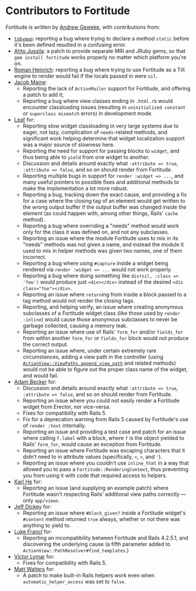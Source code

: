 # Contributors to Fortitude

Fortitude is written by [Andrew Geweke](https://github.com/ageweke), with contributions from:

* [`tobymao`](https://github.com/tobymao): reporting a bug where trying to declare a method `static` before it's been
  defined resulted in a confusing error.
* [Ahto Jussila](https://github.com/ahto): a patch to provide separate MRI and JRuby gems, so that
  `gem install fortitude` works properly no matter which platform you're on.
* [Roman Heinrich](https://github.com/mindreframer): reporting a bug where trying to use Fortitude as a Tilt
  engine to render would fail if the locals passed in were `nil`.
* [Jacob Maine](https://github.com/mainej):
  * Reporting the lack of `ActionMailer` support for Fortitude, and offering a patch to add it;
  * Reporting a bug where view classes ending in `.html.rb` would encounter classloading issues
    (resulting in `uninitialized constant` or `superclass mismatch` errors) in development mode.
* [Leaf](https://github.com/leafo) for:
  * Reporting slow widget classloading in very large systems due to eager, not lazy, complication of `needs`-related
    methods, and significant work helping determine that widget localization support was a major source of slowness
    here.
  * Reporting the need for support for passing blocks to `widget`, and thus being able to `yield` from one widget
    to another.
  * Discussion and details around exactly what `:attribute => true`, `:attribute => false`, and so on should render
    from Fortitude.
  * Reporting multiple bugs in support for `render :widget => ...`, and many useful pointers to possible fixes and
    additional methods to make the implementation a lot more robust.
  * Reporting a bug, tracking down the exact cause, and providing a fix for a case where the closing tag of an element
    would get written to the wrong output buffer if the output buffer was changed inside the element (as could happen
    with, among other things, Rails' `cache` method).
  * Reporting a bug where overriding a "needs" method would work only for the class it was defined on, and not any
    subclasses.
  * Reporting an issue where the module Fortitude uses to mix in its "needs" methods was not given a name, and instead
    the module it used to mix in helper methods was given two names, one of them incorrect.
  * Reporting a bug where using `#capture` inside a widget being rendered via `render :widget => ...` would not work
    properly.
  * Reporting a bug where doing something like `div(nil, :class => 'foo')` would produce just `<div></div>` instead of
    the desired `<div class="foo"></div>`.
  * Reporting an issue where `return`ing from inside a block passed to a tag method would not render the closing tags.
  * Reporting, and helping verify, an issue where creating anonymous subclasses of a Fortitude widget class (like
    those used by `render :inline`) would cause those anonymous subclasses to never be garbage collected, causing
    a memory leak.
  * Reporting an issue where use of Rails' `form_for` and/or `fields_for` from within another `form_for` or
    `fields_for` block would not produce the correct output.
  * Reporting an issue where, under certain extremely rare circumstances, adding a view path in the controller (using
    [`ActionView::ViewPaths.append_view_path`](http://api.rubyonrails.org/classes/ActionView/ViewPaths/ClassMethods.html#method-i-prepend_view_path)
    and related methods) would not be able to figure out the proper class name of the widget, and would fail.
* [Adam Becker](https://github.com/ajb) for:
  * Discussion and details around exactly what `:attribute => true`, `:attribute => false`, and so on should render
    from Fortitude.
  * Reporting an issue where you could not easily render a Fortitude widget from Erector, nor vice-versa.
  * Fixes for compatibility with Rails 5.
  * Fix for a deprecation warning from Rails 5 caused by Fortitude's use of `render :text` internally.
  * Reporting an issue and providing a test case and patch for an issue where calling `f.label` with a block, where
    `f` is the object yielded to Rails' `form_for`, would cause an exception from Fortitude.
  * Reporting an issue where Fortitude was escaping characters that it didn’t need to in attribute values
    (specifically, `<`, `>`, and `'`).
  * Reporting an issue where you couldn't use `inline_html` in a way that allowed you to pass a
    `Fortitude::RenderingContext`, thus preventing you from using it with code that required access to helpers.
* [Karl He](https://github.com/karlhe) for:
  * Reporting an issue (and supplying an example patch) where Fortitude wasn't respecting Rails' additional view
    paths correctly &mdash; only `app/views`.
* [Jeff Dickey](https://github.com/jdickey) for:
  * Reporting an issue where `#block_given?` inside a Fortitude widget's `#content` method returned `true` always,
    whether or not there was anything to yield to.
* [Luke Francl](https://github.com/look) for:
  * Reporting an incompatibility between Fortitude and Rails 4.2.5.1, and discovering the underlying cause (a fifth
    parameter added to `ActionView::PathResolver#find_templates`.)
* [Victor Lymar](https://github.com/vlymar) for:
  * Fixes for compatibility with Rails 5.
* [Matt Walters](https://github.com/mattwalters) for:
  * A patch to make built-in Rails helpers work even when `automatic_helper_access` was set to `false`.

